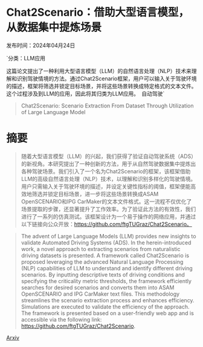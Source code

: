 # Chat2Scenario：借助大型语言模型，从数据集中提炼场景

发布时间：2024年04月24日

`分类：LLM应用

这篇论文提出了一种利用大型语言模型（LLM）的自然语言处理（NLP）技术来理解和识别驾驶情境的方法。通过Chat2Scenario框架，用户可以输入关于驾驶环境的描述，框架将筛选并锁定目标场景，并将这些场景转换成特定格式的文本文件。这个过程涉及到LLM的应用，因此将其归类为LLM应用。` `自动驾驶`

> Chat2Scenario: Scenario Extraction From Dataset Through Utilization of Large Language Model

# 摘要

> 随着大型语言模型（LLM）的兴起，我们获得了验证自动驾驶系统（ADS）的新视角。本研究提出了一种创新的方法，用于从自然驾驶数据集中提炼出各种驾驶场景。我们引入了一个名为Chat2Scenario的框架，该框架借助LLM的高级自然语言处理（NLP）技术，以理解和识别多样化的驾驶情境。用户只需输入关于驾驶环境的描述，并设定关键性指标的阈值，框架便能高效地筛选并锁定目标场景，进一步将这些场景转换成ASAM OpenSCENARIO和IPG CarMaker的文本文件格式。这一流程不仅优化了场景提取的步骤，还显著提升了工作效率。为了验证此方法的有效性，我们进行了一系列的仿真测试。该框架设计为一个易于操作的网络应用，并通过以下链接向公众开放：https://github.com/ftgTUGraz/Chat2Scenario。

> The advent of Large Language Models (LLM) provides new insights to validate Automated Driving Systems (ADS). In the herein-introduced work, a novel approach to extracting scenarios from naturalistic driving datasets is presented. A framework called Chat2Scenario is proposed leveraging the advanced Natural Language Processing (NLP) capabilities of LLM to understand and identify different driving scenarios. By inputting descriptive texts of driving conditions and specifying the criticality metric thresholds, the framework efficiently searches for desired scenarios and converts them into ASAM OpenSCENARIO and IPG CarMaker text files. This methodology streamlines the scenario extraction process and enhances efficiency. Simulations are executed to validate the efficiency of the approach. The framework is presented based on a user-friendly web app and is accessible via the following link: https://github.com/ftgTUGraz/Chat2Scenario.

[Arxiv](https://arxiv.org/abs/2404.16147)